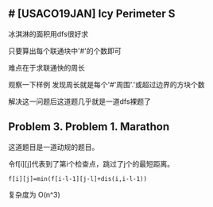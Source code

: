 ## # [USACO19JAN] Icy Perimeter S

冰淇淋的面积用dfs很好求

只要算出每个联通块中'#'的个数即可

难点在于求联通快的周长

观察一下样例 发现周长就是每个'#'周围'.'或超过边界的方块个数

解决这一问题后这道题几乎就是一道dfs裸题了

## Problem 3. Problem 1. Marathon

这道题目是一道动规的题目。

令f[i][j]代表到了第i个检查点，跳过了j个的最短距离。

`f[i][j]=min(f[i-l-1][j-l]+dis(i,i-l-1))`

复杂度为 O(n^3)
